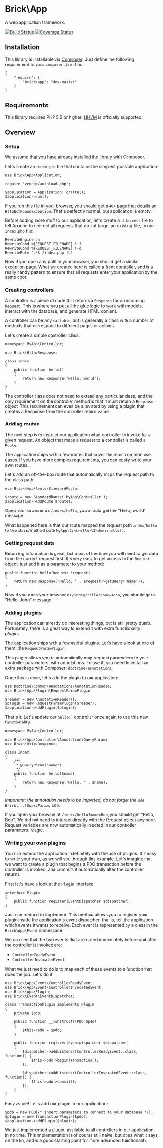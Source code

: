 Brick\App
=========

A web application framework.

[![Build Status](https://secure.travis-ci.org/brick/app.svg?branch=master)](http://travis-ci.org/brick/app)
[![Coverage Status](https://coveralls.io/repos/brick/app/badge.svg?branch=master)](https://coveralls.io/r/brick/app?branch=master)

Installation
------------

This library is installable via [Composer](https://getcomposer.org/).
Just define the following requirement in your `composer.json` file:

    {
        "require": {
            "brick/app": "dev-master"
        }
    }

Requirements
------------

This library requires PHP 5.5 or higher. [HHVM](http://hhvm.com/) is officially supported.

Overview
--------

### Setup

We assume that you have already installed the library with Composer.

Let's create an `index.php` file that contains the simplest possible application:

    use Brick\App\Application;

    require 'vendor/autoload.php';

    $application = Application::create();
    $application->run();

If you run this file in your browser, you should get a `404` page that details an `HttpNotFoundException`. That's perfectly normal, our application is empty.

Before adding more stuff to our application, let's create a `.htaccess` file to tell Apache to redirect all requests that do not target an existing file, to our `index.php` file:

	RewriteEngine on
	RewriteCond %{REQUEST_FILENAME} !-f
	RewriteCond %{REQUEST_FILENAME} !-d
	RewriteRule ^.*$ /index.php [L]

Now if you open any path in your browser, you should get a similar exception page. What we created here is called a [front controller](http://en.wikipedia.org/wiki/Front_Controller_pattern), and is a really handy pattern to ensure that all requests enter your application by the same door.

### Creating controllers

A controller is a piece of code that returns a `Response` for an incoming `Request`. This is where you put all the glue logic to work with models, interact with the database, and generate HTML content.

A controller can be any `callable`, but is generally a class with a number of methods that correspond to different pages or actions.

Let's create a simple controller class:

    namespace MyApp\Controller;

	use Brick\Http\Response;

	class Index
	{
	    public function hello()
	    {
	        return new Response('Hello, world');
	    }
	}

The controller class does not need to extend any particular class, and the only requirement on the controller method is that it must return a `Response` object. This requirement can even be alleviated by using a plugin that creates a Response from the controller return value.

### Adding routes

The next step is to instruct our application what controller to invoke for a given request. An object that maps a request to a controller is called a `Route`.

The application ships with a few routes that cover the most common use cases. If you have more complex requirements, you can easily write your own routes.

Let's add an off-the-box route that automatically maps the request path to the class path:

    use Brick\App\Route\StandardRoute;

    $route = new StandardRoute('MyApp\Controller');
    $application->addRoute($route);

Open your browser as `/index/hello`, you should get the "Hello, world" message.

What happened here is that our route mapped the request path `index/hello` to the class/method path `MyApp\Controller\Index::hello()`.

### Getting request data

Returning information is great, but most of the time you will need to get data from the current request first. It's very easy to get access to the `Request` object, just add it as a parameter to your method:

    public function hello(Request $request)
    {
        return new Response('Hello, ' . $request->getQuery('name'));
    }

Now if you open your browser at `/index/hello?name=John`, you should get a "Hello, John" message.

### Adding plugins

The application can already do interesting things, but is still pretty dumb. Fortunately, there is a great way to extend it with extra functionality: *plugins*.

The application ships with a few useful plugins. Let's have a look at one of them: the `RequestParamPlugin`.

This plugin allows you to automatically map request parameters to your controller parameters, with annotations. To use it, you need to install an extra package with Composer: `doctrine/annotations`.

Once this is done, let's add the plugin to our application:

    use Doctrine\Common\Annotations\AnnotationReader;
    use Brick\App\Plugin\RequestParamPlugin;

    $reader = new AnnotationReader();
    $plugin = new RequestParamPlugin($reader);
    $application->addPlugin($plugin);

That's it. Let's update our `hello()` controller once again to use this new functionality:

    namespace MyApp\Controller;

    use Brick\App\Controller\Annotation\QueryParam;
    use Brick\Http\Response;

	class Index
	{
        /**
         * @QueryParam("name")
         */
	    public function hello($name)
	    {
	        return new Response('Hello, ' . $name);
	    }
	}

*Important: the annotation needs to be imported, do not forget the `use Brick\...\QueryParam;` line.*

If you open your browser at `/index/hello?name=Bob`, you should get "Hello, Bob". We did not need to interact directly with the Request object anymore. Request variables are now automatically injected in our controller parameters. Magic.

### Writing your own plugins

You can extend the application indefinitely with the use of plugins. It's easy to write your own, as we will see through this example. Let's imagine that we want to create a plugin that begins a PDO transaction before the controller is invoked, and commits it automatically after the controller returns.

First let's have a look at the `Plugin` interface:

	interface Plugin
	{
	    public function register(EventDispatcher $dispatcher);
	}

Just one method to implement. This method allows you to register your plugin inside the application's event dispatcher, that is, tell the application which events it wants to receive. Each event is represented by a class in the `Brick\App\Event` namespace.

We can see that the two events that are called immediately before and after the controller is invoked are:

- `ControllerReadyEvent`
- `ControllerInvocatedEvent`

What we just need to do is to map each of these events to a function that does the job. Let's do it:

    use Brick\App\Event\ControllerReadyEvent;
    use Brick\App\Event\ControllerInvocatedEvent;
	use Brick\App\Plugin;
    use Brick\Event\EventDispatcher;
	
	class TransactionPlugin implements Plugin
	{
        private $pdo;

        public function __construct(\PDO $pdo)
        {
            $this->pdo = $pdo;
        }

	    public function register(EventDispatcher $dispatcher)
		{
            $dispatcher->addListener(ControllerReadyEvent::class, function() {
                $this->pdo->beginTransaction();
            });

            $dispatcher->addListener(ControllerInvocatedEvent::class, function() {
                $this->pdo->commit();
            });
		}
	}

Easy as pie! Let's add our plugin to our application:

    $pdo = new PDO(/* insert parameters to connect to your database */);
    $plugin = new TransactionPlugin($pdo);
    $application->addPlugin($plugin);

We just implemented a plugin, available to all controllers in our application, in no time. This implementation is of course still naive, but does what it says on the tin, and is a good starting point for more advanced functionality.
